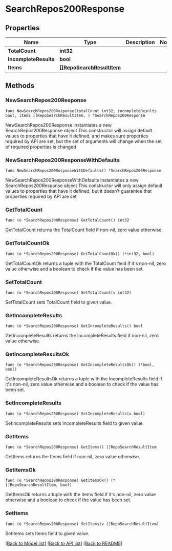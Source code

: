 # SearchRepos200Response

## Properties

Name | Type | Description | Notes
------------ | ------------- | ------------- | -------------
**TotalCount** | **int32** |  | 
**IncompleteResults** | **bool** |  | 
**Items** | [**[]RepoSearchResultItem**](RepoSearchResultItem.md) |  | 

## Methods

### NewSearchRepos200Response

`func NewSearchRepos200Response(totalCount int32, incompleteResults bool, items []RepoSearchResultItem, ) *SearchRepos200Response`

NewSearchRepos200Response instantiates a new SearchRepos200Response object
This constructor will assign default values to properties that have it defined,
and makes sure properties required by API are set, but the set of arguments
will change when the set of required properties is changed

### NewSearchRepos200ResponseWithDefaults

`func NewSearchRepos200ResponseWithDefaults() *SearchRepos200Response`

NewSearchRepos200ResponseWithDefaults instantiates a new SearchRepos200Response object
This constructor will only assign default values to properties that have it defined,
but it doesn't guarantee that properties required by API are set

### GetTotalCount

`func (o *SearchRepos200Response) GetTotalCount() int32`

GetTotalCount returns the TotalCount field if non-nil, zero value otherwise.

### GetTotalCountOk

`func (o *SearchRepos200Response) GetTotalCountOk() (*int32, bool)`

GetTotalCountOk returns a tuple with the TotalCount field if it's non-nil, zero value otherwise
and a boolean to check if the value has been set.

### SetTotalCount

`func (o *SearchRepos200Response) SetTotalCount(v int32)`

SetTotalCount sets TotalCount field to given value.


### GetIncompleteResults

`func (o *SearchRepos200Response) GetIncompleteResults() bool`

GetIncompleteResults returns the IncompleteResults field if non-nil, zero value otherwise.

### GetIncompleteResultsOk

`func (o *SearchRepos200Response) GetIncompleteResultsOk() (*bool, bool)`

GetIncompleteResultsOk returns a tuple with the IncompleteResults field if it's non-nil, zero value otherwise
and a boolean to check if the value has been set.

### SetIncompleteResults

`func (o *SearchRepos200Response) SetIncompleteResults(v bool)`

SetIncompleteResults sets IncompleteResults field to given value.


### GetItems

`func (o *SearchRepos200Response) GetItems() []RepoSearchResultItem`

GetItems returns the Items field if non-nil, zero value otherwise.

### GetItemsOk

`func (o *SearchRepos200Response) GetItemsOk() (*[]RepoSearchResultItem, bool)`

GetItemsOk returns a tuple with the Items field if it's non-nil, zero value otherwise
and a boolean to check if the value has been set.

### SetItems

`func (o *SearchRepos200Response) SetItems(v []RepoSearchResultItem)`

SetItems sets Items field to given value.



[[Back to Model list]](../README.md#documentation-for-models) [[Back to API list]](../README.md#documentation-for-api-endpoints) [[Back to README]](../README.md)


